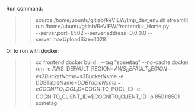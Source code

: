 Run command:
>> source /home/ubuntu/gitlab/ReVIEW/tmp_dev_env.sh
>> streamlit run /home/ubuntu/gitlab/ReVIEW/frontend/💡_Home.py \
--server.port=8502 --server.address=0.0.0.0 --server.maxUploadSize=1028

Or to run with docker:
>> cd frontend
>> docker build . --tag "sometag" --no-cache
>> docker run -e AWS_DEFAULT_REGION=$AWS_DEFAULT_REGION -e s3BucketName=$s3BucketName -e DDBTableName=$DDBTableName -e COGNITO_POOL_ID=$COGNITO_POOL_ID -e COGNITO_CLIENT_ID=$COGNITO_CLIENT_ID -p 8501:8501 sometag
